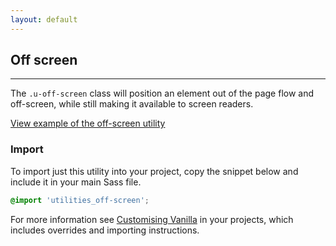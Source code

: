 ```yaml
---
layout: default
---
```


## Off screen

<hr>

The `.u-off-screen` class will position an element out of the page flow and off-screen, while still making it available to screen readers.

<a href="/examples/utilities/off-screen/" class="js-example">
View example of the off-screen utility
</a>

### Import

To import just this utility into your project, copy the snippet below and include it in your main Sass file.

```scss
@import 'utilities_off-screen';
```

For more information see [Customising Vanilla](/customising-vanilla/) in your projects, which includes overrides and importing instructions.

